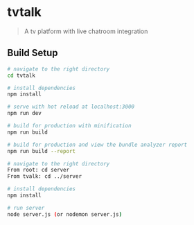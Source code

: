 # tvtalk

> A tv platform with live chatroom integration

## Build Setup

``` bash
# navigate to the right directory
cd tvtalk

# install dependencies
npm install

# serve with hot reload at localhost:3000
npm run dev

# build for production with minification
npm run build

# build for production and view the bundle analyzer report
npm run build --report

# navigate to the right directory
From root: cd server
From tvalk: cd ../server

# install dependencies
npm install

# run server
node server.js (or nodemon server.js)
```

